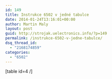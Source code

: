 ```yaml
---
id: 149
title: Instrukce 6502 v jedné tabulce
date: 2014-01-24T13:16:01+00:00
author: Martin Maly
layout: post
guid: http://strojak.uelectronics.info/?p=149
permalink: /instrukce-6502-v-jedne-tabulce/
dsq_thread_id:
  - "2168174859"
categories:
  - "6502"
---
```

[table id=4 /]